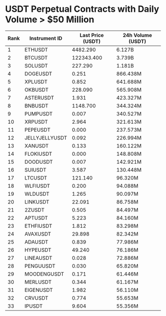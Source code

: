# USDT Perpetual Contracts with Daily Volume > $50 Million

| Rank | Instrument ID | Last Price (USDT) | 24h Volume (USDT) |
|------|---------------|-------------------|-------------------|
| 1 | ETHUSDT | 4482.290 | 6.127B |
| 2 | BTCUSDT | 122343.400 | 3.739B |
| 3 | SOLUSDT | 227.290 | 1.181B |
| 4 | DOGEUSDT | 0.251 | 866.438M |
| 5 | XPLUSDT | 0.852 | 641.688M |
| 6 | OKBUSDT | 228.090 | 565.908M |
| 7 | ASTERUSDT | 1.931 | 423.327M |
| 8 | BNBUSDT | 1148.700 | 344.324M |
| 9 | PUMPUSDT | 0.007 | 340.527M |
| 10 | XRPUSDT | 2.964 | 321.613M |
| 11 | PEPEUSDT | 0.000 | 237.573M |
| 12 | JELLYJELLYUSDT | 0.092 | 226.994M |
| 13 | XANUSDT | 0.133 | 160.122M |
| 14 | FLOKIUSDT | 0.000 | 148.808M |
| 15 | DOODUSDT | 0.007 | 142.921M |
| 16 | SUIUSDT | 3.587 | 130.448M |
| 17 | LTCUSDT | 121.140 | 96.320M |
| 18 | WLFIUSDT | 0.200 | 94.088M |
| 19 | WLDUSDT | 1.265 | 90.097M |
| 20 | LINKUSDT | 22.091 | 86.758M |
| 21 | 2ZUSDT | 0.505 | 84.497M |
| 22 | APTUSDT | 5.223 | 84.160M |
| 23 | ETHFIUSDT | 1.812 | 83.298M |
| 24 | AVAXUSDT | 29.898 | 82.342M |
| 25 | ADAUSDT | 0.839 | 77.986M |
| 26 | HYPEUSDT | 49.240 | 76.186M |
| 27 | LINEAUSDT | 0.028 | 72.886M |
| 28 | PENGUUSDT | 0.030 | 65.820M |
| 29 | MOODENGUSDT | 0.171 | 61.446M |
| 30 | MERLUSDT | 0.344 | 61.167M |
| 31 | EIGENUSDT | 1.982 | 56.110M |
| 32 | CRVUSDT | 0.774 | 55.653M |
| 33 | IPUSDT | 9.604 | 55.356M |
